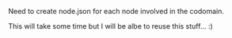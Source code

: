 Need to create node.json for each node involved in the codomain.

This will take some time but I will be albe to reuse this stuff... :)